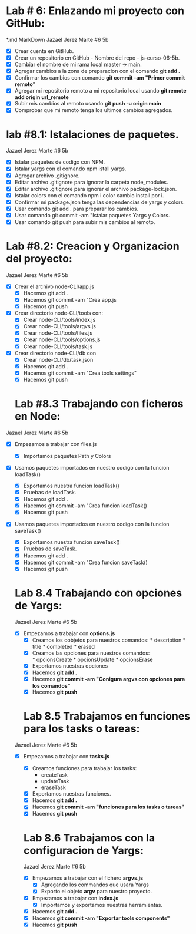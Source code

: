 
# Lab # 6: Enlazando mi proyecto con GitHub:
*.md MarkDown
Jazael Jerez Marte #6 5b
* [x] Crear cuenta en GitHub.
* [x] Crear un repositorio en GitHub - Nombre del repo - js-curso-06-5b.
* [x] Cambiar el nombre de mi rama local master -> main.
* [x] Agregar cambios a la zona de preparacion con el comando **git add .**
* [x] Confirmar los cambios con comando **git commit -am "Primer commit remoto"**
* [x] Agregar mi repositorio remoto a mi repositorio local usando **git remote add origin url_remote**
* [x] Subir mis cambios al remoto usando **git push -u origin main**
* [x] Comprobar que mi remoto tenga los ultimos cambios agregados.

# lab #8.1: Istalaciones de paquetes.

Jazael Jerez Marte #6 5b

* [x] Istalar paquetes de codigo con NPM.
* [x] Istalar yargs con el comando npm istall yargs.
* [x] Agregar archivo .gitignore.
* [x] Editar archivo .gitignore para ignorar la carpeta node_modules.
* [x] Editar archivo .gitignore para ignorar el archivo package-lock.json.
* [x] Istalar colors con el comando npm i color cambio install por i.
* [x] Confirmar mi package.json tenga las dependencias de yargs y colors.
* [x] Usar comando git add . para preparar los cambios.
* [x] Usar comando git commit -am "Istalar paquetes Yargs y Colors.
* [x] Usar comando git push para subir mis cambios al remoto.

# Lab #8.2: Creacion y Organizacion del proyecto:

Jazael Jerez Marte #6 5b

* [x] Crear el archivo node-CLI/app.js
    * [x] Hacemos git add .
    * [x] Hacemos git commit -am "Crea app.js
    * [x] Hacemos git push
* [x] Crear directorio node-CLI/tools con:
    * [x] Crear node-CLI/tools/index.js
    * [x] Crear node-CLI/tools/argvs.js
    * [x] Crear node-CLI/tools/files.js
    * [x] Crear node-CLI/tools/options.js
    * [x] Crear node-CLI/tools/task.js
* [x] Crear directorio node-CLI/db con
    * [x] Crear node-CLI/db/task.json
    * [x] Hacemos git add .
    * [x] Hacemos git commit -am "Crea tools settings"
    * [x] Hacemos git push

    # Lab #8.3 Trabajando con ficheros en Node:

Jazael Jerez Marte #6 5b

* [x] Empezamos a trabajar con files.js
    * [x] Importamos paquetes Path y Colors

* [x] Usamos paquetes importados en nuestro codigo con la funcion loadTask()
    * [x] Exportamos nuestra funcion loadTask()
    * [x] Pruebas de loadTask.
    * [x] Hacemos git add .
    * [x] Hacemos git commit -am "Crea funcion loadTask()
    * [x] Hacemos git push

* [x] Usamos paquetes importados en nuestro codigo con la funcion saveTask()
    * [x] Exportamos nuestra funcion saveTask()
    * [x] Pruebas de saveTask.
    * [x] Hacemos git add .
    * [x] Hacemos git commit -am "Crea funcion saveTask()
    * [x] Hacemos git push

    # Lab 8.4 Trabajando con opciones de Yargs:

    Jazael Jerez Marte #6 5b

    * [x] Empezamos a trabajar con **options.js**
      * [x] Creamos los oobjetos para nuestros comandos:
            * description
            * title
            * completed
            * erased
      * [x] Creamos las opciones para nuestros comandos:      
            * opcionsCreate
            * opcionsUpdate
            * opcionsErase
      * [x] Exportamos nuestras opciones 
      * [x] Hacemos **git add .**
      * [x] Hacemos **git commit -am "Conigura argvs con opciones para los comandos"**   
      * [x] Hacemos **git push**   

      # Lab 8.5 Trabajamos en funciones para los tasks o tareas:

     Jazael Jerez Marte #6 5b

    * [x] Empezamos a trabajar con **tasks.js**
        * [x] Creamos funciones  para trabajar los tasks:
             * createTask
             * updateTask
             * eraseTask
        * [x] Exportamos nuestras funciones.
        * [x] Hacemos **git add .**
        * [x] Hacemos **git commit -am "funciones para los tasks o tareas"**
        * [x] Hacemos **git push**   

        # Lab 8.6 Trabajamos con la configuracion de Yargs:

        Jazael Jerez Marte #6 5b

        * [x] Empezamos a trabajar con el fichero **argvs.js**
             * [x] Agregando los commandos que usara Yargs
             * [x] Exporto el objeto **argv** para nuestro proyecto.

        * [x] Empezamos a trabajar con **index.js**
            * [x] Importamos y exportamos nuestras herramientas.

        * [x] Hacemos **git add .**
        * [x] Hacemos **git commit -am "Exportar tools components"**
        * [x] Hacemos **git push** 
